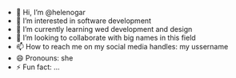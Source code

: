 - 👋 Hi, I’m @helenogar
- 👀 I’m interested in software development
- 🌱 I’m currently learning wed development and design
- 💞️ I’m looking to collaborate with big names in this field
- 📫 How to reach me on my social media handles: my ussername
- 😄 Pronouns: she
- ⚡ Fun fact: ...

<!---
helenogar/helenogar is a ✨ special ✨ repository because its `README.md` (this file) appears on your GitHub profile.
You can click the Preview link to take a look at your changes.
--->
